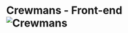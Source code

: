 # Crewmans - Front-end <br> ![Crewmans](https://user-images.githubusercontent.com/83796306/194759831-b40d816e-2f5c-4475-b589-5d459f87d497.png)
